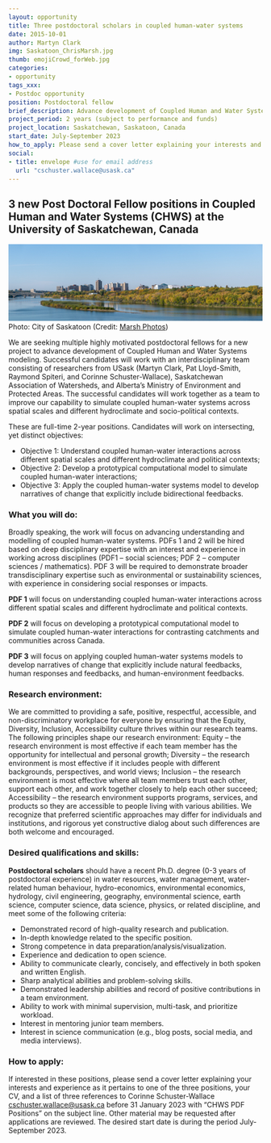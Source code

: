 ```yaml
---
layout: opportunity
title: Three postdoctoral scholars in coupled human-water systems
date: 2015-10-01
author: Martyn Clark
img: Saskatoon_ChrisMarsh.jpg
thumb: emojiCrowd_forWeb.jpg
categories:
- opportunity
tags_xxx:
- Postdoc opportunity
position: Postdoctoral fellow
brief_description: Advance development of Coupled Human and Water Systems modeling
project_period: 2 years (subject to performance and funds)
project_location: Saskatchewan, Saskatoon, Canada
start_date: July-September 2023
how_to_apply: Please send a cover letter explaining your interests and experience as it pertains to one of the three positions, your CV, and a list of three references to Corinne Schuster-Wallace [cschuster.wallace@usask.ca](mailto:cschuster.wallace@usask.ca) before 31 January 2023 with “CHWS PDF Positions” on the subject line. 
social:
- title: envelope #use for email address
  url: "cschuster.wallace@usask.ca"
---
```


## 3 new Post Doctoral Fellow positions in Coupled Human and Water Systems (CHWS) at the University of Saskatchewan, Canada

![](../../assets/img/Saskatoon_ChrisMarsh.jpg)
Photo: City of Saskatoon (Credit: [Marsh Photos](https://www.marsh.photos/index))

We are seeking multiple highly motivated postdoctoral fellows for a new project to advance development of Coupled Human and Water Systems modeling. Successful candidates will work with an interdisciplinary team consisting of researchers from USask (Martyn Clark, Pat Lloyd-Smith, Raymond Spiteri, and Corinne Schuster-Wallace), Saskatchewan Association of Watersheds, and Alberta’s Ministry of Environment and Protected Areas. The successful candidates will work together as a team to improve our capability to simulate coupled human-water systems across spatial scales and different hydroclimate and socio-political contexts.

These are full-time 2-year positions. Candidates will work on intersecting, yet distinct objectives:
- Objective 1: Understand coupled human-water interactions across different spatial scales and different hydroclimate and political contexts;
- Objective 2: Develop a prototypical computational model to simulate coupled human-water interactions; 
- Objective 3: Apply the coupled human-water systems model to develop narratives of change that explicitly include bidirectional feedbacks.

### What you will do:

Broadly speaking, the work will focus on advancing understanding and modelling of coupled human-water systems. PDFs 1 and 2 will be hired based on deep disciplinary expertise with an interest and experience in working across disciplines (PDF1 – social sciences; PDF 2 – computer sciences / mathematics). PDF 3 will be required to demonstrate broader transdisciplinary expertise such as environmental or sustainability sciences, with experience in considering social responses or impacts.

**PDF 1** will focus on understanding coupled human-water interactions across different spatial scales and different hydroclimate and political contexts.

**PDF 2** will focus on developing a prototypical computational model to simulate coupled human-water interactions for contrasting catchments and communities across Canada.

**PDF 3** will focus on applying coupled human-water systems models to develop narratives of change that explicitly include natural feedbacks, human responses and feedbacks, and human-environment feedbacks. 

### Research environment:

We are committed to providing a safe, positive, respectful, accessible, and non-discriminatory workplace for everyone by ensuring that the Equity, Diversity, Inclusion, Accessibility culture thrives within our research teams. The following principles shape our research environment: Equity – the research environment is most effective if each team member has the opportunity for intellectual and personal growth; Diversity – the research environment is most effective if it includes people with different backgrounds, perspectives, and world views; Inclusion – the research environment is most effective where all team members trust each other, support each other, and work together closely to help each other succeed; Accessibility – the research environment supports programs, services, and products so they are accessible to people living with various abilities. We recognize that preferred scientific approaches may differ for individuals and institutions, and rigorous yet constructive dialog about such differences are both welcome and encouraged.

### Desired qualifications and skills:

**Postdoctoral scholars** should have a recent Ph.D. degree (0-3 years of postdoctoral experience) in water resources, water management, water-related human behaviour, hydro-economics, environmental economics, hydrology, civil engineering, geography, environmental science, earth science, computer science, data science, physics, or related discipline, and meet some of the following criteria:
- Demonstrated record of high-quality research and publication.
- In-depth knowledge related to the specific position.
- Strong competence in data preparation/analysis/visualization. 
- Experience and dedication to open science.
- Ability to communicate clearly, concisely, and effectively in both spoken and written English.
- Sharp analytical abilities and problem-solving skills.
- Demonstrated leadership abilities and record of positive contributions in a team environment.
- Ability to work with minimal supervision, multi-task, and prioritize workload.
- Interest in mentoring junior team members.
- Interest in science communication (e.g., blog posts, social media, and media interviews).

### How to apply:

If interested in these positions, please send a cover letter explaining your interests and experience as it pertains to one of the three positions, your CV, and a list of three references to Corinne Schuster-Wallace [cschuster.wallace@usask.ca](mailto:cschuster.wallace@usask.ca) before 31 January 2023 with “CHWS PDF Positions” on the subject line. Other material may be requested after applications are reviewed. The desired start date is during the period July-September 2023.
